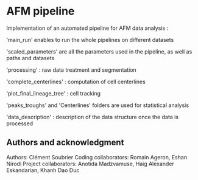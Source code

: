 # AFM pipeline
Implementation of an automated pipeline for AFM data analysis : 

'main_run' enables to run the whole pipelines on different datasets

'scaled_parameters' are all the parameters used in the pipeline, as well as paths and datasets

'processing' : raw data treatment and segmentation

'complete_centerlines' : computation of cell centerlines

'plot_final_lineage_tree' : cell tracking 

'peaks_troughs' and 'Centerlines' folders are used for statistical analysis

'data_description' : description of the data structure once the data is processed

## Authors and acknowledgment
Authors: Clément Soubrier 
Coding collaborators: Romain Ageron, Eshan Nirodi
Project collaborators: Anotida Madzvamuse, Haig Alexander Eskandarian, Khanh Dao Duc  